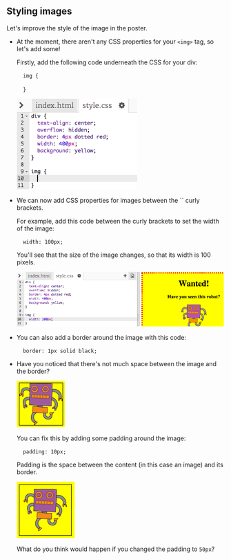 ## Styling images

Let's improve the style of the image in the poster.

+ At the moment, there aren't any CSS properties for your `<img>` tag, so let's add some!
    
    Firstly, add the following code underneath the CSS for your div:
    
        img {
        
        }
        
    
    ![screenshot](images/wanted-img-css.png)

+ We can now add CSS properties for images between the `` curly brackets.
    
    For example, add this code between the curly brackets to set the width of the image:
    
        width: 100px;
        
    
    You'll see that the size of the image changes, so that its width is 100 pixels.
    
    ![screenshot](images/wanted-img-width.png)

+ You can also add a border around the image with this code:
    
        border: 1px solid black;
        

+ Have you noticed that there's not much space between the image and the border?
    
    ![screenshot](images/wanted-img-border.png)
    
    You can fix this by adding some padding around the image:
    
        padding: 10px;
        
    
    Padding is the space between the content (in this case an image) and its border.
    
    ![screenshot](images/wanted-img-padding.png)
    
    What do you think would happen if you changed the padding to `50px`?